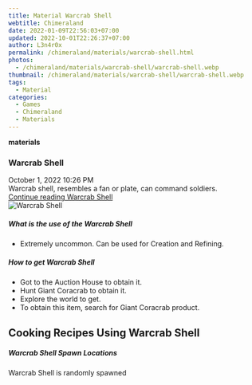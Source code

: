 ```yaml
---
title: Material Warcrab Shell
webtitle: Chimeraland
date: 2022-01-09T22:56:03+07:00
updated: 2022-10-01T22:26:37+07:00
author: L3n4r0x
permalink: /chimeraland/materials/warcrab-shell.html
photos:
  - /chimeraland/materials/warcrab-shell/warcrab-shell.webp
thumbnail: /chimeraland/materials/warcrab-shell/warcrab-shell.webp
tags:
  - Material
categories:
  - Games
  - Chimeraland
  - Materials
---
```


<section id="bootstrap-wrapper">
  <link
    rel="stylesheet"
    href="https://cdn.statically.io/gh/dimaslanjaka/Web-Manajemen/40ac3225/css/bootstrap-4.5-wrapper.css"
  />
  <div
    class="row g-0 border rounded overflow-hidden flex-md-row mb-4 shadow-sm position-relative"
  >
    <div class="col p-4 d-flex flex-column position-static">
      <strong class="d-inline-block mb-2 text-success">materials</strong>
      <h3 class="mb-0">Warcrab Shell</h3>
      <div class="mb-1 text-muted">October 1, 2022 10:26 PM</div>
      <div class="mb-2 border p-1">
        Warcrab shell, resembles a fan or plate, can command soldiers.
      </div>
      <a
        href="/chimeraland/materials/warcrab-shell.html"
        class="stretched-link d-none"
        >Continue reading Warcrab Shell</a
      >
    </div>
    <div class="col-auto d-none d-lg-block">
      <img
        src="/chimeraland/materials/warcrab-shell/warcrab-shell.webp"
        alt="Warcrab Shell"
      />
    </div>
  </div>
  <div class="row">
    <div class="col-lg-6 col-12 mb-2">
      <div class="card">
        <div class="card-body">
          <h5 class="card-title">What is the use of the Warcrab Shell</h5>
          <div class="card-text">
            <ul>
              <li>
                Extremely uncommon. Can be used for Creation and Refining.
              </li>
            </ul>
          </div>
        </div>
      </div>
    </div>
    <div class="col-lg-6 col-12 mb-2">
      <div class="card">
        <div class="card-body">
          <h5 class="card-title">How to get Warcrab Shell</h5>
          <div class="card-text">
            <ul>
              <li>Got to the Auction House to obtain it.</li>
              <li>Hunt Giant Coracrab to obtain it.</li>
              <li>Explore the world to get.</li>
              <li>To obtain this item, search for Giant Coracrab product.</li>
            </ul>
          </div>
        </div>
      </div>
    </div>
    <div class="col-lg-6 col-12 mb-2">
      <h2 id="cookable">Cooking Recipes Using Warcrab Shell</h2>
    </div>
    <div class="col-12 mb-2">
      <h5>Warcrab Shell Spawn Locations</h5>
      <p>Warcrab Shell is randomly spawned</p>
    </div>
  </div>
</section>